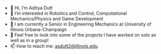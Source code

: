 - 👋 Hi, I’m Aditya Dutt
- 👀 I’m interested in Robotics and Control, Computational Mechanics/Physics and Game Development
- 🌱 I am currently a Senior in Engineering Mechanics at University of Illinois Urbana-Champaign
- 💞️ Feel free to look into some of the projects I have worked on solo as well as in a group!
- 📫 How to reach me: asdutt2@illinois.edu

<!---
adityadutt09/adityadutt09 is a ✨ special ✨ repository because its `README.md` (this file) appears on your GitHub profile.
You can click the Preview link to take a look at your changes.
--->
